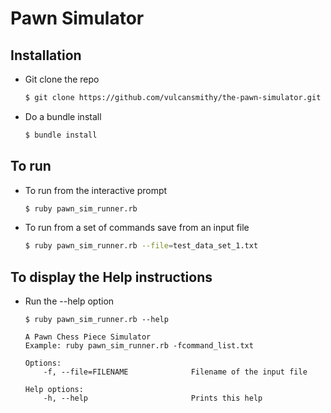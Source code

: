 # Pawn Simulator

## Installation

- Git clone the repo

  ```bash
  $ git clone https://github.com/vulcansmithy/the-pawn-simulator.git
  ```

- Do a bundle install

  ```bash
  $ bundle install
  ```

  

## To run

- To run from the interactive prompt

  ```bash
  $ ruby pawn_sim_runner.rb
  ```

- To run from a set of commands save from an input file

  ```bash
  $ ruby pawn_sim_runner.rb --file=test_data_set_1.txt
  ```

  

## To display the Help instructions

- Run the --help option

  ```
  $ ruby pawn_sim_runner.rb --help 
  
  A Pawn Chess Piece Simulator
  Example: ruby pawn_sim_runner.rb -fcommand_list.txt
  
  Options:
      -f, --file=FILENAME              Filename of the input file
  
  Help options:
      -h, --help                       Prints this help
  ```

​       

